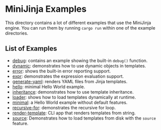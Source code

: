 # MiniJinja Examples

This directory contains a lot of different examples that use the MiniJinja
engine.  You can run them by running `cargo run` within one of the example
directories.

## List of Examples

* [debug](debug): contains an example showing the built-in `debug()` function.
* [dynamic](dynamic): demonstrates how to use dynamic objects in templates.
* [error](error): shows the built-in error reporting support.
* [expr](expr): demonstrates the expression evaluation support.
* [generate-yaml](generate-yaml): renders YAML files from Jinja templates.
* [hello](hello): minimal Hello World example.
* [inheritance](inheritance): demonstrates how to use template inheritance.
* [loader](loader): shows how to load templates dynamically at runtime.
* [minimal](minimal): a Hello World example without default features.
* [recursive-for](recursive-for): demonstrates the recursive for loop.
* [render-template](render-template): CLI app that renders templates from string.
* [source](source): Demonstrates how to load templates from disk with the `source` feature.